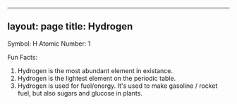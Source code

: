 ---
layout: page
title: Hydrogen 
--

Symbol: H
Atomic Number: 1

Fun Facts: 
1. Hydrogen is the most abundant element in existance.
2. Hydrogen is the lightest element on the periodic table.  
3. Hydrogen is used for fuel/energy. It's used to make gasoline / rocket fuel, but also sugars and glucose in plants.  
